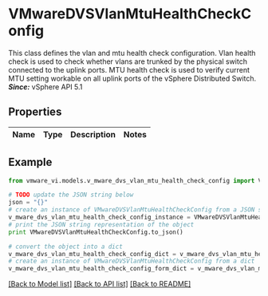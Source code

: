 # VMwareDVSVlanMtuHealthCheckConfig

This class defines the vlan and mtu health check configuration.  Vlan health check is used to check whether vlans are trunked by the physical switch connected to the uplink ports. MTU health check is used to verify current MTU setting workable on all uplink ports of the vSphere Distributed Switch.  ***Since:*** vSphere API 5.1 

## Properties
Name | Type | Description | Notes
------------ | ------------- | ------------- | -------------

## Example

```python
from vmware_vi.models.v_mware_dvs_vlan_mtu_health_check_config import VMwareDVSVlanMtuHealthCheckConfig

# TODO update the JSON string below
json = "{}"
# create an instance of VMwareDVSVlanMtuHealthCheckConfig from a JSON string
v_mware_dvs_vlan_mtu_health_check_config_instance = VMwareDVSVlanMtuHealthCheckConfig.from_json(json)
# print the JSON string representation of the object
print VMwareDVSVlanMtuHealthCheckConfig.to_json()

# convert the object into a dict
v_mware_dvs_vlan_mtu_health_check_config_dict = v_mware_dvs_vlan_mtu_health_check_config_instance.to_dict()
# create an instance of VMwareDVSVlanMtuHealthCheckConfig from a dict
v_mware_dvs_vlan_mtu_health_check_config_form_dict = v_mware_dvs_vlan_mtu_health_check_config.from_dict(v_mware_dvs_vlan_mtu_health_check_config_dict)
```
[[Back to Model list]](../README.md#documentation-for-models) [[Back to API list]](../README.md#documentation-for-api-endpoints) [[Back to README]](../README.md)


